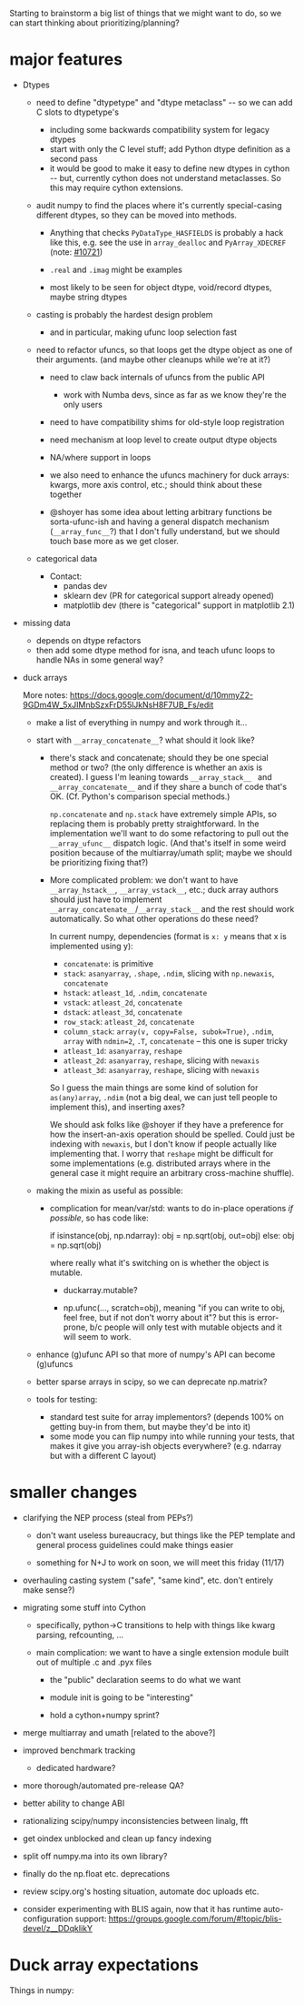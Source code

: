 Starting to brainstorm a big list of things that we might want to do,
so we can start thinking about prioritizing/planning?

# major features

* Dtypes

  * need to define "dtypetype" and "dtype metaclass" -- so we can add C
    slots to dtypetype's
    * including some backwards compatibility system for legacy dtypes
    * start with only the C level stuff; add Python dtype definition
      as a second pass
    * it would be good to make it easy to define new dtypes in cython
      -- but, currently cython does not understand metaclasses. So
      this may require cython extensions.

  * audit numpy to find the places where it's currently special-casing
    different dtypes, so they can be moved into methods.
  
    * Anything that checks `PyDataType_HASFIELDS` is probably a hack
      like this, e.g. see the use in `array_dealloc` and
      `PyArray_XDECREF`
      (note: [#10721](https://github.com/numpy/numpy/issues/10721))

    * `.real` and `.imag` might be examples

    * most likely to be seen for object dtype, void/record dtypes,
      maybe string dtypes

  * casting is probably the hardest design problem
  
    * and in particular, making ufunc loop selection fast

  * need to refactor ufuncs, so that loops get the dtype object as one
    of their arguments. (and maybe other cleanups while we're at it?)

    * need to claw back internals of ufuncs from the public API
      * work with Numba devs, since as far as we know they're the only
        users
    * need to have compatibility shims for old-style loop registration
    * need mechanism at loop level to create output dtype objects

    * NA/where support in loops

    * we also need to enhance the ufuncs machinery for duck arrays:
      kwargs, more axis control, etc.; should think about these
      together
      
    * @shoyer has some idea about letting arbitrary functions be
      sorta-ufunc-ish and having a general dispatch mechanism
      (`__array_func__`?) that I don't fully understand, but we should
      touch base more as we get closer.

  * categorical data
    * Contact:
      * pandas dev
      * sklearn dev (PR for categorical support already opened)
      * matplotlib dev (there is "categorical" support in matplotlib 2.1)

* missing data

  * depends on dtype refactors
  * then add some dtype method for isna, and teach ufunc loops to
    handle NAs in some general way?

* duck arrays

  More notes: https://docs.google.com/document/d/10mmyZ2-9GDm4W_5xJIMnbSzxFrD55lJkNsH8F7UB_Fs/edit

  * make a list of everything in numpy and work through it...
  
  * start with `__array_concatenate__`? what should it look like?
  
    * there's stack and concatenate; should they be one special method
      or two? (the only difference is whether an axis is created). I
      guess I'm leaning towards `__array_stack__ ` and
      `__array_concatenate__` and if they share a bunch of code that's
      OK. (Cf. Python's comparison special methods.)
      
      `np.concatenate` and `np.stack` have extremely simple APIs, so
      replacing them is probably pretty straightforward. In the
      implementation we'll want to do some refactoring to pull out the
      `__array_ufunc__` dispatch logic. (And that's itself in some
      weird position because of the multiarray/umath split; maybe we
      should be prioritizing fixing that?)
      
    * More complicated problem: we don't want to have
      `__array_hstack__`, `__array_vstack__`, etc.; duck array authors
      should just have to implement
      `__array_concatenate__`/`__array_stack__` and the rest should
      work automatically. So what other operations do these need?

      In current numpy, dependencies (format is `x: y` means that x is
      implemented using y):
      
      * `concatenate`: is primitive
      * `stack`: `asanyarray`, `.shape`, `.ndim`, slicing with
        `np.newaxis`, `concatenate`
      * `hstack`: `atleast_1d`, `.ndim`, `concatenate`
      * `vstack`: `atleast_2d`, `concatenate`
      * `dstack`: `atleast_3d`, `concatenate`
      * `row_stack`: `atleast_2d`, `concatenate`
      * `column_stack`: `array(v, copy=False, subok=True)`, `.ndim`,
        `array` with `ndmin=2`, `.T`, `concatenate` – this one is
        super tricky
      * `atleast_1d`: `asanyarray`, `reshape`
      * `atleast_2d`: `asanyarray`, `reshape`, slicing with `newaxis`
      * `atleast_3d`: `asanyarray`, `reshape`, slicing with `newaxis`

      So I guess the main things are some kind of solution for
      `as(any)array`, `.ndim` (not a big deal, we can just tell people
      to implement this), and inserting axes?
      
      We should ask folks like @shoyer if they have a preference for
      how the insert-an-axis operation should be spelled. Could just
      be indexing with `newaxis`, but I don't know if people actually
      like implementing that. I worry that `reshape` might be
      difficult for some implementations (e.g. distributed arrays
      where in the general case it might require an arbitrary
      cross-machine shuffle).

  * making the mixin as useful as possible:
  
    * complication for mean/var/std: wants to do in-place operations *if
      possible*, so has code like:
      
      if isinstance(obj, np.ndarray):
          obj = np.sqrt(obj, out=obj)
      else:
          obj = np.sqrt(obj)

      where really what it's switching on is whether the object is
      mutable.
      
      - duckarray.mutable?

      - np.ufunc(..., scratch=obj), meaning "if you can write to obj,
        feel free, but if not don't worry about it"?
        but this is error-prone, b/c people will only test with
        mutable objects and it will seem to work.

  * enhance (g)ufunc API so that more of numpy's API can become
    (g)ufuncs

  * better sparse arrays in scipy, so we can deprecate np.matrix?
  
  * tools for testing:
    * standard test suite for array implementors? (depends 100% on
      getting buy-in from them, but maybe they'd be into it)
    * some mode you can flip numpy into while running your tests, that
      makes it give you array-ish objects everywhere? (e.g. ndarray
      but with a different C layout)

# smaller changes

* clarifying the NEP process (steal from PEPs?)

  * don't want useless bureaucracy, but things like the PEP template
    and general process guidelines could make things easier

  * something for N+J to work on soon, we will meet this friday
    (11/17)

* overhauling casting system ("safe", "same kind", etc. don't
  entirely make sense?)

* migrating some stuff into Cython

  * specifically, python->C transitions to help with things like kwarg
    parsing, refcounting, ...

  * main complication: we want to have a single extension module built
    out of multiple .c and .pyx files

    * the "public" declaration seems to do what we want
    
    * module init is going to be "interesting"
    
    * hold a cython+numpy sprint?

* merge multiarray and umath [related to the above?]

* improved benchmark tracking

  * dedicated hardware?

* more thorough/automated pre-release QA?

* better ability to change ABI

* rationalizing scipy/numpy inconsistencies between linalg, fft

* get oindex unblocked and clean up fancy indexing

* split off numpy.ma into its own library?

* finally do the np.float etc. deprecations

* review scipy.org's hosting situation, automate doc uploads etc.

* consider experimenting with BLIS again, now that it has runtime
  auto-configuration support:
  https://groups.google.com/forum/#!topic/blis-devel/z__DDqkIikY

# Duck array expectations

Things in numpy:


